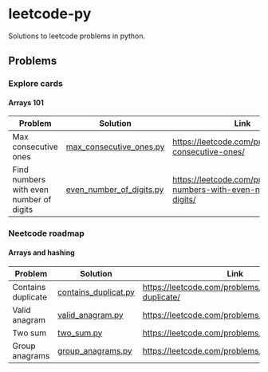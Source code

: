 # leetcode-py

Solutions to leetcode problems in python.

## Problems

### Explore cards

#### Arrays 101

| Problem | Solution | Link |
| ------- | -------- | ---- |
| Max consecutive ones | [max_consecutive_ones.py](leetcode_py/max_consecutive_ones.py) | <https://leetcode.com/problems/max-consecutive-ones/> |
| Find numbers with even number of digits | [even_number_of_digits.py](leetcode_py/even_number_of_digits.py) | <https://leetcode.com/problems/find-numbers-with-even-number-of-digits/> |

### Neetcode roadmap

#### Arrays and hashing

| Problem | Solution | Link |
| ------- | -------- | ---- |
| Contains duplicate | [contains_duplicat.py](leetcode_py/contains_duplicate.py) | <https://leetcode.com/problems/contains-duplicate/> |
| Valid anagram | [valid_anagram.py](leetcode_py/valid_anagram.py) | <https://leetcode.com/problems/valid-anagram/> |
| Two sum | [two_sum.py](leetcode_py/two_sum.py) | <https://leetcode.com/problems/two-sum/> |
| Group anagrams | [group_anagrams.py](leetcode_py/group_anagrams.py) | <https://leetcode.com/problems/group_anagrams/> |
